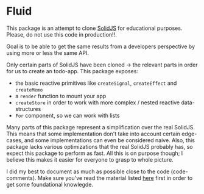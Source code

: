# Fluid

This package is an attempt to clone [SolidJS](https://github.com/solidjs/solid) for educational purposes. Please, do not use this code in production!!.

Goal is to be able to get the same results from a developers perspective by using more or less the same API.

Only certain parts of SolidJS have been cloned -> the relevant parts in order for us to create an todo-app. This package exposes:

- the basic reactive primitives like `createSignal`, `createEffect` and `createMemo`
- a `render` function to mount your app
- `createStore` in order to work with more complex / nested reactive data-structures
- `For` component, so we can work with lists

Many parts of this package represent a simplification over the real SolidJS. This means that some implementation don't take into account certain edge-cases, and some implementations can even be considered naive. Also, this package lacks various optimizations that the real SolidJS probably has, so expect this package to perform as fast. All this is on purpose though; I believe this makes it easier for everyone to grasp to whole picture.

I did my best to document as much as possible close to the code (code-comments). Make sure you've read the material listed [here](../readme.md#reading-material--sources) first in order to get some foundational knowlegde.
